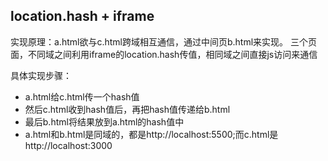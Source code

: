 
## location.hash + iframe
实现原理：a.html欲与c.html跨域相互通信，通过中间页b.html来实现。 三个页面，不同域之间利用iframe的location.hash传值，相同域之间直接js访问来通信

具体实现步骤：
* a.html给c.html传一个hash值
* 然后c.html收到hash值后，再把hash值传递给b.html
* 最后b.html将结果放到a.html的hash值中
* a.html和b.html是同域的，都是http://localhost:5500;而c.html是http://localhost:3000